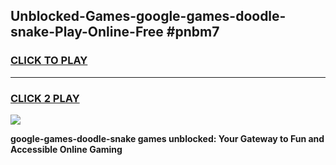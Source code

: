 
## Unblocked-Games-google-games-doodle-snake-Play-Online-Free #pnbm7
<h3>
<a href="https://us.freeplayer.one?title=google-games-doodle-snake&ref=10M">CLICK TO PLAY</a></h3>
<hr>

<h3>
<a href="https://us.freeplayer.one?title=google-games-doodle-snake&ref=10M">CLICK 2 PLAY</a>
  
</h3>

<a href="https://us.freeplayer.one?title=google-games-doodle-snake&ref=10M"><img src="https://clearcache.store/games.png"></a>


**google-games-doodle-snake games unblocked: Your Gateway to Fun and Accessible Online Gaming**
